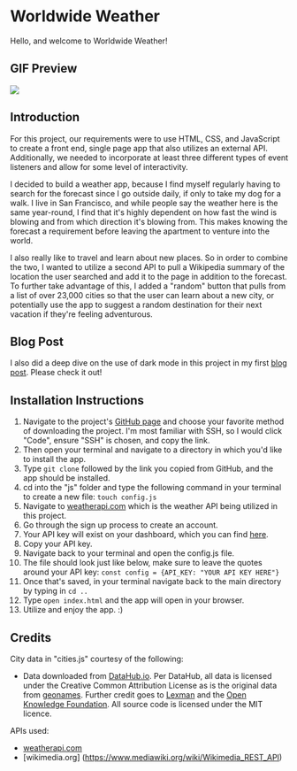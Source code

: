 # Worldwide Weather

Hello, and welcome to Worldwide Weather!

## GIF Preview
![](https://i.imgur.com/E9x9JTe.gif)

## Introduction

For this project, our requirements were to use HTML, CSS, and JavaScript to create a front end, single page app that also utilizes an external API. Additionally, we needed to incorporate at least three different types of event listeners and allow for some level of interactivity.

I decided to build a weather app, because I find myself regularly having to search for the forecast since I go outside daily, if only to take my dog for a walk. I live in San Francisco, and while people say the weather here is the same year-round, I find that it's highly dependent on how fast the wind is blowing and from which direction it's blowing from. This makes knowing the forecast a requirement before leaving the apartment to venture into the world.

I also really like to travel and learn about new places. So in order to combine the two, I wanted to utilize a second API to pull a Wikipedia summary of the location the user searched and add it to the page in addition to the forecast. To further take advantage of this, I added a "random" button that pulls from a list of over 23,000 cities so that the user can learn about a new city, or potentially use the app to suggest a random destination for their next vacation if they're feeling adventurous.

## Blog Post

I also did a deep dive on the use of dark mode in this project in my first [blog post](https://dev.to/trevortx/first-project-worldwide-weather-4dno). Please check it out!

## Installation Instructions
1. Navigate to the project's [GitHub page](https://github.com/trevortx/worldwide-weather) and choose your favorite method of downloading the project. I'm most familiar with SSH, so I would click "Code", ensure "SSH" is chosen, and copy the link.
2. Then open your terminal and navigate to a directory in which you'd like to install the app. 
3. Type `git clone` followed by the link you copied from GitHub, and the app should be installed.
4. cd into the "js" folder and type the following command in your terminal to create a new file: `touch config.js`
4. Navigate to [weatherapi.com](https://www.weatherapi.com/) which is the weather API being utilized in this project.
5. Go through the sign up process to create an account.
6. Your API key will exist on your dashboard, which you can find [here](https://www.weatherapi.com/my/).
7. Copy your API key.
8. Navigate back to your terminal and open the config.js file.
9. The file should look just like below, make sure to leave the quotes around your API key:
`const config = {API_KEY: "YOUR API KEY HERE"}`
10. Once that's saved, in your terminal navigate back to the main directory by typing in `cd ..`
11. Type `open index.html` and the app will open in your browser.
12. Utilize and enjoy the app. :)

## Credits
City data in "cities.js" courtesy of the following:
- Data downloaded from [DataHub.io](https://datahub.io/core/world-cities). Per DataHub, all data is licensed under the Creative Common Attribution License as is the original data from [geonames](http://www.geonames.org/). Further credit goes to [Lexman](https://okfnlabs.org/members/lexman/) and the [Open Knowledge Foundation](https://okfn.org/). All source code is licensed under the MIT licence.

APIs used:
- [weatherapi.com](https://www.weatherapi.com/)
- [wikimedia.org] (https://www.mediawiki.org/wiki/Wikimedia_REST_API)
